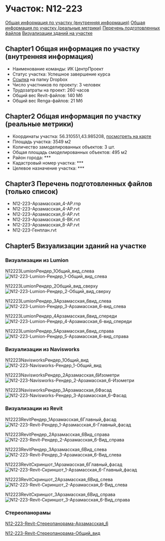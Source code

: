 # Участок: N12-223

[Общая информация по участку (внутренняя информация)](#Chapter1)
[Общая информация по участку (реальные метрики)](#Chapter2)
[Перечень подготовленных файлов](#Chapter3)
[Визуализации зданий на участке](#Chapter5)

## <a id="test">Chapter1</a> Общая информация по участку (внутренняя информация)
+ Наименование команды: ИК ЦентрПроект
+ Статус участка: Успешное завершение курса
+ [Ссылка](https://www.dropbox.com/sh/wvvgv1nw1iqred9/AABbjlHSlPLSMGRf-SV5rvsFa/N12_223?dl=0) на папку Dropbox
+ Число участников по проекту: 3 человек
+ Трудозатраты на проект: 260 часов
+ Общий вес Revit-файлов: 140 Мб
+ Общий вес Renga-файлов: 21 Мб
## <a id="test">Chapter2</a> Общая информация по участку (реальные метрики)
+ Координаты участка: 56.310551,43.985208, [посмотреть на карте](yandex.ru/maps/47/nizhny-novgorod/?ll=56.310551%2C43.985208&z=19)
+ Площадь участка: 3549 м2
+ Количество замоделированных объектов: 3 шт.
+ Общая площадь смоделированных объектов: 495 м2
+ Район города: *** 
+ Кадастровый номер участка: *** 
+ Целевое назначение участка: *** 
## <a id="test">Chapter3</a> Перечень подготовленных файлов (только список)
+ N12-223-Арзамасская_4-АР.rnp
+ N12-223-Арзамасская_4-АР.rvt
+ N12-223-Арзамасская_6-АР.rvt
+ N12-223-Арзамасская_6-ВК.rvt
+ N12-223-Арзамасская_8-АР.rvt
+ N12-223-Генплан.rvt
## <a id="test">Chapter5</a> Визуализации зданий на участке
### Визуализации из Lumion
N12223LumionРендер_1Общий_вид_слева
![N12-223-Lumion-Рендер_1-Общий_вид_слева](/Images/N12_223/N12-223-Lumion-Рендер_1-Общий_вид_слева_Compressed.jpg)

N12223LumionРендер_2Общий_вид_сверху
![N12-223-Lumion-Рендер_2-Общий_вид_сверху](/Images/N12_223/N12-223-Lumion-Рендер_2-Общий_вид_сверху_Compressed.jpg)

N12223LumionРендер_3Арзамасская_6вид_слева
![N12-223-Lumion-Рендер_3-Арзамасская_6-вид_слева](/Images/N12_223/N12-223-Lumion-Рендер_3-Арзамасская_6-вид_слева_Compressed.jpg)

N12223LumionРендер_4Арзамасская_6вид_спереди
![N12-223-Lumion-Рендер_4-Арзамасская_6-вид_спереди](/Images/N12_223/N12-223-Lumion-Рендер_4-Арзамасская_6-вид_спереди_Compressed.jpg)

N12223LumionРендер_5Арзамасская_6вид_справа
![N12-223-Lumion-Рендер_5-Арзамасская_6-вид_справа](/Images/N12_223/N12-223-Lumion-Рендер_5-Арзамасская_6-вид_справа_Compressed.jpg)

### Визуализации из Navisworks
N12223NavisworksРендер_1Общий_вид
![N12-223-Navisworks-Рендер_1-Общий_вид](/Images/N12_223/N12-223-Navisworks-Рендер_1-Общий_вид_Compressed.jpg)

N12223NavisworksРендер_2Арзамасская_6Изометри
![N12-223-Navisworks-Рендер_2-Арзамасская_6-Изометри](/Images/N12_223/N12-223-Navisworks-Рендер_2-Арзамасская_6-Изометри_Compressed.jpg)

N12223NavisworksРендер_3Арзамасская_6Фасад
![N12-223-Navisworks-Рендер_3-Арзамасская_6-Фасад](/Images/N12_223/N12-223-Navisworks-Рендер_3-Арзамасская_6-Фасад_Compressed.jpg)

### Визуализации из Revit
N12223RevitРендер_1Арзамасская_6Главный_фасад
![N12-223-Revit-Рендер_1-Арзамасская_6-Главный_фасад](/Images/N12_223/N12-223-Revit-Рендер_1-Арзамасская_6-Главный_фасад_Compressed.jpg)

N12223RevitРендер_2Арзамасская_6Вид_справа
![N12-223-Revit-Рендер_2-Арзамасская_6-Вид_справа](/Images/N12_223/N12-223-Revit-Рендер_2-Арзамасская_6-Вид_справа_Compressed.jpg)

N12223RevitРендер_3Арзамасская_6Вид_слева
![N12-223-Revit-Рендер_3-Арзамасская_6-Вид_слева](/Images/N12_223/N12-223-Revit-Рендер_3-Арзамасская_6-Вид_слева_Compressed.jpg)

N12223RevitСкриншот_1Арзамасская_6Главный_фасад
![N12-223-Revit-Скриншот_1-Арзамасская_6-Главный_фасад](/Images/N12_223/N12-223-Revit-Скриншот_1-Арзамасская_6-Главный_фасад_Compressed.jpg)

N12223RevitСкриншот_2Арзамасская_6Вид_слева
![N12-223-Revit-Скриншот_2-Арзамасская_6-Вид_слева](/Images/N12_223/N12-223-Revit-Скриншот_2-Арзамасская_6-Вид_слева_Compressed.jpg)

N12223RevitСкриншот_3Арзамасская_6Вид_справа
![N12-223-Revit-Скриншот_3-Арзамасская_6-Вид_справа](/Images/N12_223/N12-223-Revit-Скриншот_3-Арзамасская_6-Вид_справа_Compressed.jpg)

### Стереопанорамы
[N12-223-Revit-Стереопанорама-Арзамасская_6](https://pano.autodesk.com/pano.html?url=jpgs/4262c4fb-a77f-42ea-95f9-6d388a783cdd&version=2)

[N12-223-Revit-Стереопанорама-Общий_вид](https://pano.autodesk.com/pano.html?url=jpgs/a236a544-07be-43be-8ad3-18d496484c81&version=2)

